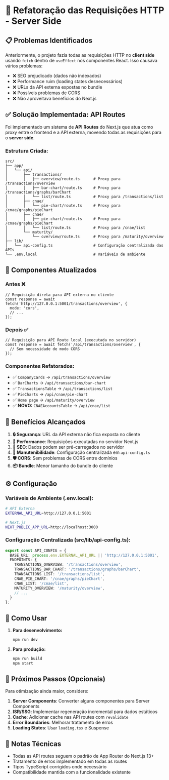 # 🔄 Refatoração das Requisições HTTP - Server Side

## 📋 **Problemas Identificados**

Anteriormente, o projeto fazia todas as requisições HTTP no **client side** usando `fetch` dentro de `useEffect` nos componentes React. Isso causava vários problemas:

- ❌ SEO prejudicado (dados não indexados)
- ❌ Performance ruim (loading states desnecessários) 
- ❌ URLs da API externa expostas no bundle
- ❌ Possíveis problemas de CORS
- ❌ Não aproveitava benefícios do Next.js

## ✅ **Solução Implementada: API Routes**

Foi implementado um sistema de **API Routes** do Next.js que atua como proxy entre o frontend e a API externa, movendo todas as requisições para o **server side**.

### **Estrutura Criada:**

```
src/
├── app/
│   └── api/
│       ├── transactions/
│       │   ├── overview/route.ts      # Proxy para /transactions/overview
│       │   ├── bar-chart/route.ts     # Proxy para /transactions/graphs/barChart
│       │   └── list/route.ts          # Proxy para /transactions/list
│       ├── cnae/
│       │   └── pie-chart/route.ts     # Proxy para /cnae/graphs/pieChart
│       ├── cnae/
│       │   ├── pie-chart/route.ts     # Proxy para /cnae/graphs/pieChart
│       │   └── list/route.ts          # Proxy para /cnae/list
│       └── maturity/
│           └── overview/route.ts      # Proxy para /maturity/overview
├── lib/
│   └── api-config.ts                  # Configuração centralizada das APIs
└── .env.local                         # Variáveis de ambiente
```

## 🔧 **Componentes Atualizados**

### Antes ❌
```tsx
// Requisição direta para API externa no cliente
const response = await fetch('http://127.0.0.1:5001/transactions/overview', {
  mode: 'cors',
  // ...
});
```

### Depois ✅  
```tsx
// Requisição para API Route local (executada no servidor)
const response = await fetch('/api/transactions/overview', {
  // Sem necessidade de modo CORS
});
```

### **Componentes Refatorados:**
- ✅ `CompanyCards` → `/api/transactions/overview`
- ✅ `BarCharts` → `/api/transactions/bar-chart`
- ✅ `TransactionsTable` → `/api/transactions/list`
- ✅ `PieCharts` → `/api/cnae/pie-chart`
- ✅ `Home page` → `/api/maturity/overview`
- ✅ **NOVO:** `CNAEAccountsTable` → `/api/cnae/list`

## 🌟 **Benefícios Alcançados**

1. **🔒 Segurança**: URL da API externa não fica exposta no cliente
2. **🚀 Performance**: Requisições executadas no servidor Next.js
3. **🎯 SEO**: Dados podem ser pré-carregados no servidor
4. **🔧 Manutenibilidade**: Configuração centralizada em `api-config.ts`
5. **🛡️ CORS**: Sem problemas de CORS entre domínios
6. **📦 Bundle**: Menor tamanho do bundle do cliente

## ⚙️ **Configuração**

### **Variáveis de Ambiente (.env.local):**
```bash
# API Externa
EXTERNAL_API_URL=http://127.0.0.1:5001

# Next.js  
NEXT_PUBLIC_APP_URL=http://localhost:3000
```

### **Configuração Centralizada (src/lib/api-config.ts):**
```typescript
export const API_CONFIG = {
  BASE_URL: process.env.EXTERNAL_API_URL || 'http://127.0.0.1:5001',
  ENDPOINTS: {
    TRANSACTIONS_OVERVIEW: '/transactions/overview',
    TRANSACTIONS_BAR_CHART: '/transactions/graphs/barChart',
    TRANSACTIONS_LIST: '/transactions/list',
    CNAE_PIE_CHART: '/cnae/graphs/pieChart',
    CNAE_LIST: '/cnae/list',
    MATURITY_OVERVIEW: '/maturity/overview',
    // ...
  }
};
```

## 🚀 **Como Usar**

1. **Para desenvolvimento:**
   ```bash
   npm run dev
   ```

2. **Para produção:**
   ```bash
   npm run build
   npm start
   ```

## 🔮 **Próximos Passos (Opcionais)**

Para otimização ainda maior, considere:

1. **Server Components**: Converter alguns componentes para Server Components
2. **ISR/SSG**: Implementar regeneração incremental para dados estáticos
3. **Cache**: Adicionar cache nas API routes com `revalidate`
4. **Error Boundaries**: Melhorar tratamento de erros
5. **Loading States**: Usar `loading.tsx` e Suspense

## 📝 **Notas Técnicas**

- Todas as API routes seguem o padrão de App Router do Next.js 13+
- Tratamento de erros implementado em todas as routes  
- Tipos TypeScript corrigidos onde necessário
- Compatibilidade mantida com a funcionalidade existente